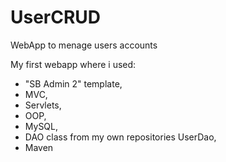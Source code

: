 # UserCRUD
WebApp to menage users accounts

My first webapp where i used:
- "SB Admin 2" template,
- MVC,
- Servlets,
- OOP,
- MySQL,
- DAO class from my own repositories UserDao,
- Maven
